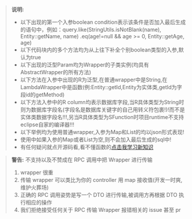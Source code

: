 > **说明:**
> - 以下出现的第一个入参boolean condition表示该条件是否加入最后生成的语句中，例如：query.like(StringUtils.isNotBlank(name), Entity::getName, name) .eq(age!=null && age >= 0, Entity::getAge, age)
> - 以下代码块内的多个方法均为从上往下补全个别boolean类型的入参,默认为true
> - 以下出现的泛型Param均为Wrapper的子类实例(均具有AbstractWrapper的所有方法)
> - 以下方法在入参中出现的R为泛型,在普通wrapper中是String,在LambdaWrapper中是函数(例:Entity::getId,Entity为实体类,getId为字段id的getMethod)
> - 以下方法入参中的R column均表示数据库字段,当R具体类型为String时则为数据库字段名(字段名是数据库关键字的自己用转义符包裹!)!而不是实体类数据字段名!!!,另当R具体类型为SFunction时项目runtime不支持eclipse自家的编译器!!!
> - 以下举例均为使用普通wrapper,入参为Map和List的均以json形式表现!
> - 使用中如果入参的Map或者List为空,则不会加入最后生成的sql中!
> - 有任何疑问就点开源码看,看不懂函数的[点击我学习新知识](https://www.jianshu.com/p/613a6118e2e0)

> **警告:**
> 不支持以及不赞成在 RPC 调用中把 Wrapper 进行传输
> 1. wrapper 很重
> 1. 传输 wrapper 可以类比为你的 controller 用 map 接收值(开发一时爽,维护火葬场)
> 1. 正确的 RPC 调用姿势是写一个 DTO 进行传输,被调用方再根据 DTO 执行相应的操作
> 1. 我们拒绝接受任何关于 RPC 传输 Wrapper 报错相关的 issue 甚至 pr

